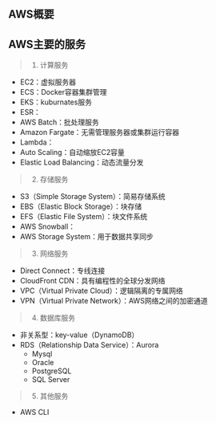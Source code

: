 ## AWS概要

## AWS主要的服务
> 1. 计算服务
  - EC2：虚拟服务器
  - ECS：Docker容器集群管理
  - EKS：kuburnates服务
  - ESR：
  - AWS Batch：批处理服务
  - Amazon Fargate：无需管理服务器或集群运行容器
  - Lambda：
  - Auto Scaling：自动缩放EC2容量
  - Elastic Load Balancing：动态流量分发
> 2. 存储服务
  - S3（Simple Storage System）：简易存储系统
  - EBS（Elastic Block Storage）：块存储
  - EFS（Elastic File System）：块文件系统
  - AWS Snowball：
  - AWS Storage System：用于数据共享同步
> 3. 网络服务
  - Direct Connect：专线连接
  - CloudFront CDN：具有编程性的全球分发网络
  - VPC（Virtual Private Cloud）：逻辑隔离的专属网络
  - VPN（Virtual Private Network）：AWS网络之间的加密通道
> 4. 数据库服务
  - 非关系型：key-value（DynamoDB）
  - RDS（Relationship Data Service）：Aurora
    + Mysql
    + Oracle
    + PostgreSQL
    + SQL Server
> 5. 其他服务
  - AWS CLI

